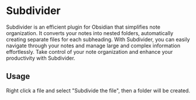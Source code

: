 # Subdivider

Subdivider is an efficient plugin for Obsidian that simplifies note organization. It converts your notes into nested folders, automatically creating separate files for each subheading. With Subdivider, you can easily navigate through your notes and manage large and complex information effortlessly. Take control of your note organization and enhance your productivity with Subdivider.

## Usage

Right click a file and select "Subdivide the file", then a folder will be created.